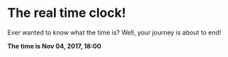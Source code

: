 # The real time clock!

Ever wanted to know what the time is? Well, your journey is about to end!

**The time is Nov 04, 2017, 18:00**